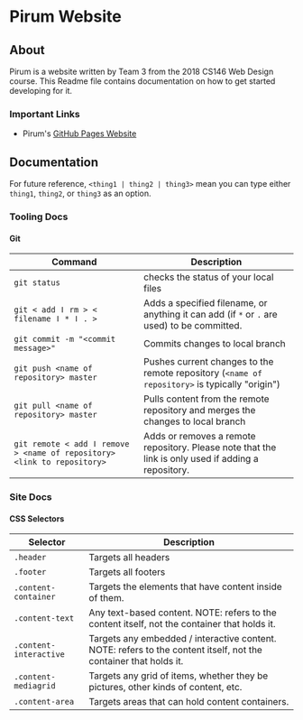 # Pirum Website
## About
Pirum is a website written by Team 3 from the 2018 CS146 Web Design course. This Readme file contains documentation on how to get started developing for it.

### Important Links
- Pirum's [GitHub Pages Website](https://team3146.github.io/Pirum-Website/src/index.html)

## Documentation
For future reference, `<thing1 | thing2 | thing3>` mean you can type either `thing1`, `thing2`, or `thing3` as an option.
### Tooling Docs
#### Git
Command | Description
--- | ---
`git status` | checks the status of your local files
`git < add ǀ rm > < filename ǀ * ǀ . >` | Adds a specified filename, or anything it can add (if `*` or `.` are used) to be committed.
`git commit -m "<commit message>"` | Commits changes to local branch
`git push <name of repository> master` | Pushes current changes to the remote repository (`<name of repository>` is typically "origin")
`git pull <name of repository> master` | Pulls content from the remote repository and merges the changes to local branch
`git remote < add ǀ remove > <name of repository> <link to repository>` | Adds or removes a remote repository. Please note that the link is only used if adding a repository.

### Site Docs
#### CSS Selectors
Selector | Description
---|---
`.header` | Targets all headers
`.footer` | Targets all footers
`.content-container` | Targets the elements that have content inside of them.
`.content-text` | Any text-based content. NOTE: refers to the content itself, not the container that holds it.
`.content-interactive` | Targets any embedded / interactive content. NOTE: refers to the content itself, not the container that holds it.
`.content-mediagrid` | Targets any grid of items, whether they be pictures, other kinds of content, etc.
`.content-area` | Targets areas that can hold content containers. 
